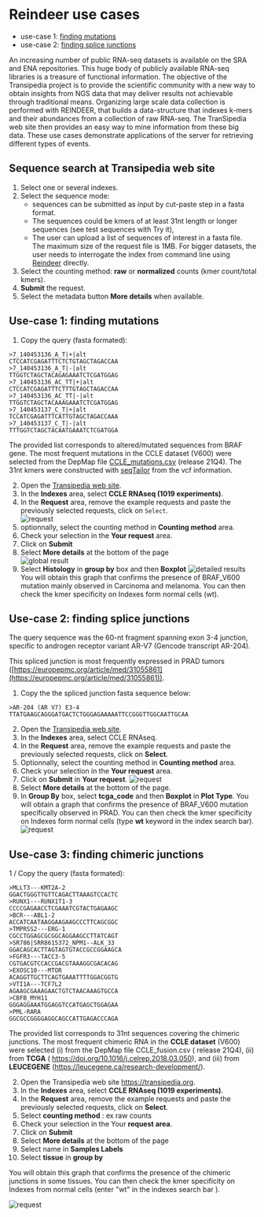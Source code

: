 # Reindeer use cases

* use-case 1: [finding mutations](#use-case-1-finding-mutations)
* use-case 2: [finding splice junctions](#use-case-2-finding-splice-junctions)


An increasing number of public RNA-seq datasets is available on the SRA and ENA repositories. This huge body of publicly available RNA-­seq libraries is a treasure of functional information. The objective of the Transipedia project is to provide the scientific community with a new way to obtain insights from NGS data that may deliver results not achievable through traditional means. Organizing large scale data collection is performed with REINDEER, that builds a data-structure that indexes k-mers and their abundances from a collection of raw RNA-seq. The TranSipedia web site then provides an easy way to mine information from these big data.
These use cases demonstrate applications of the server for retrieving different types of events. 


## Sequence search at Transipedia web site

1. Select one or several indexes.
2. Select the sequence mode: 
	* sequences can be submitted as input by cut-paste step in a fasta format. 
	* The sequences could be kmers of at least 31nt length or longer sequences (see test sequences with Try it), 
	* The user can upload a list of sequences of interest in a fasta file. The maximum size of the request file is 1MB. For bigger datasets, the user needs to  interrogate the index from command line using [Reindeer](https://github.com/kamimrcht/REINDEER/blob/master/README.md) directly.
3. Select the counting method: **raw** or **normalized** counts (kmer count/total kmers).
4. **Submit** the request.
5. Select the metadata button **More details** when available.


## Use-case 1: finding mutations

1. Copy the query (fasta formated):

```
>7_140453136_A_T|+|alt
CTCCATCGAGATTTCTCTGTAGCTAGACCAA
>7_140453136_A_T|-|alt
TTGGTCTAGCTACAGAGAAATCTCGATGGAG
>7_140453136_AC_TT|+|alt
CTCCATCGAGATTTCTTTGTAGCTAGACCAA
>7_140453136_AC_TT|-|alt
TTGGTCTAGCTACAAAGAAATCTCGATGGAG
>7_140453137_C_T|+|alt
TCCATCGAGATTTCATTGTAGCTAGACCAAA
>7_140453137_C_T|-|alt
TTTGGTCTAGCTACAATGAAATCTCGATGGA
```

The provided list corresponds to altered/mutated sequences from BRAF gene. 
The most frequent mutations in the CCLE dataset (V600) were selected from the 
DepMap file  [CCLE_mutations.csv](https://depmap.org/portal/download/all/) 
(release 21Q4). The 31nt kmers were constructed with 
[seqTailor](http://shiva.rockefeller.edu/SeqTailor/) from the vcf information.
    
2. Open the [Transipedia web site](https://transipedia.org).
3. In the **Indexes** area, select **CCLE RNAseq (1019 experiments)**.
4. In the **Request** area, remove the example requests and paste the previously selected requests, click on `Select`.  
    ![request](img/case1-request.png) 
5. optionnally, select the counting method in **Counting method** area.
6. Check your selection in the **Your request** area.
7. Click on **Submit**
8. Select **More details**  at the bottom of the page  
    ![global result](img/case1-global-results.png)
9. Select **Histology** in **group by** box and then **Boxplot**
    ![detailed results](img/case1-details.png)
    You will obtain this graph that confirms the presence of BRAF_V600 mutation mainly observed in Carcinoma and melanoma. 
    You can then check  the kmer specificity on Indexes form normal cells (wt).


## Use-case 2: finding splice junctions

The query sequence was the 60-nt fragment spanning exon 3-4 junction, specific 
to androgen receptor variant AR-V7 (Gencode transcript AR-204).

This spliced junction is most frequently expressed in PRAD tumors ([https://europepmc.org/article/med/31055861](https://europepmc.org/article/med/31055861)).


1. Copy the the spliced junction fasta sequence below:

```
>AR-204 (AR V7) E3-4
TTATGAAGCAGGGATGACTCTGGGAGAAAAATTCCGGGTTGGCAATTGCAA
```



2. Open the [Transipedia web site](https://transipedia.org).
3. In the **Indexes** area, select CCLE RNAseq.
4. In the **Request** area, remove the example requests and paste the previously selected requests, 
click on **Select**.
5. Optionnally, select the counting method in **Counting method** area.
6. Check your selection in the **Your request** area.
7. Click on **Submit** in **Your request**.
    ![request](img/case2-global-results.png)
8. Select **More details** at the bottom of the page.
9. In **Group By** box, select **tcga_code** and then **Boxplot** in **Plot Type**. You will obtain 
a graph that confirms the presence of BRAF_V600 mutation specifically  observed in PRAD. You can 
then check the kmer specificity on Indexes form normal cells (type **wt** keyword in the index 
search bar).
    ![request](img/case2-details.png)


## Use-case 3: finding chimeric junctions

1 / Copy the query (fasta formated):

```
>MLLT3---KMT2A-2
GGACTGGGTTGTTCAGACTTAAAGTCCACTC
>RUNX1---RUNX1T1-3
CCCCGAGAACCTCGAAATCGTACTGAGAAGC
>BCR---ABL1-2
ACCATCAATAAGGAAGAAGCCCTTCAGCGGC
>TMPRSS2---ERG-1
CGCCTGGAGCGCGGCAGGAAGCCTTATCAGT
>SR786|SRR8615372_NPM1--ALK_33
GGACAGCACTTAGTAGTGTACCGCCGGAAGCA
>FGFR3---TACC3-5
CGTGACGTCCACCGACGTAAAGGCGACACAG
>EXOSC10---MTOR
ACAGGTTGCTTCAGTGAAATTTTGGACGGTG
>VTI1A---TCF7L2
AGAAGCGAAAGAACTGTCTAACAAAGTGCCA
>CBFB_MYH11
GGGAGGAAATGGAGGTCCATGAGCTGGAGAA
>PML-RARA
GGCGCCGGGGAGGCAGCCATTGAGACCCAGA
```

The provided list corresponds to 31nt sequences covering the chimeric junctions. The most frequent chimeric RNA in the **CCLE dataset** (V600) were selected (i) from the DepMap file CCLE_fusion.csv ( release 21Q4), (ii) from **TCGA** ( <https://doi.org/10.1016/j.celrep.2018.03.050>), and (iii) from **LEUCEGENE** (<https://leucegene.ca/research-development/>). 

2. Open the Transipedia web site <https://transipedia.org>. 
3. In the **Indexes** area, select **CCLE RNAseq (1019 experiments)**. 
4. In the **Request** area, remove the example requests and paste the previously selected requests, click on **Select**.
5. Select **counting method** : ex raw counts
6. Check your selection in the Your **request area**.
7. Click on **Submit**
8. Select **More details** at the bottom of the page
9. Select name in **Samples Labels** 
10.  Select **tissue** in **group by** 

You will obtain this graph that confirms the presence of the chimeric junctions in some tissues. You can then check the kmer specificity on Indexes from normal cells (enter "wt" in the indexes search bar ). 

![request](img/case3-samples-grouped-by-tissues.png)





